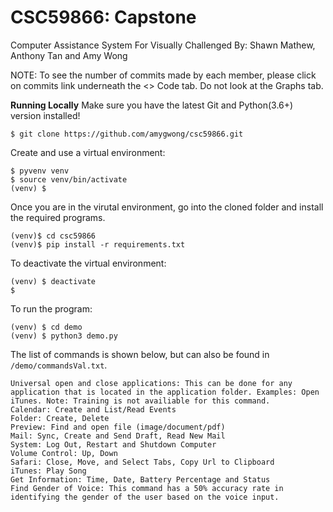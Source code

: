 # CSC59866: Capstone 
Computer Assistance System For Visually Challenged 
By: Shawn Mathew, Anthony Tan and Amy Wong

NOTE: To see the number of commits made by each member, please click on commits link underneath the <> Code tab. Do not look at the Graphs tab.

**Running Locally**
Make sure you have the latest Git and Python(3.6+) version installed!

`$ git clone https://github.com/amygwong/csc59866.git`

Create and use a virtual environment:
```
$ pyvenv venv
$ source venv/bin/activate
(venv) $
```
Once you are in the virutal environment, go into the cloned folder and install the required programs.
```
(venv)$ cd csc59866
(venv)$ pip install -r requirements.txt
```
To deactivate the virtual environment:
```
(venv) $ deactivate
$
```
To run the program:
```
(venv) $ cd demo
(venv) $ python3 demo.py
```
The list of commands is shown below, but can also be found in `/demo/commandsVal.txt`.

```
Universal open and close applications: This can be done for any application that is located in the application folder. Examples: Open iTunes. Note: Training is not availiable for this command. 
Calendar: Create and List/Read Events
Folder: Create, Delete
Preview: Find and open file (image/document/pdf)
Mail: Sync, Create and Send Draft, Read New Mail
System: Log Out, Restart and Shutdown Computer
Volume Control: Up, Down
Safari: Close, Move, and Select Tabs, Copy Url to Clipboard
iTunes: Play Song
Get Information: Time, Date, Battery Percentage and Status
Find Gender of Voice: This command has a 50% accuracy rate in identifying the gender of the user based on the voice input.
```
